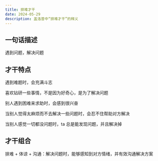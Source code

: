 ```yaml
---
title: 排难才干
date: 2024-05-29
description: 盖洛普中“排难才干”的释义
---
```


## 一句话描述

遇到问题，解决问题

## 才干特点

遇到难题时，会充满斗志

喜欢钻研一些事情，不是因为好奇心，是为了解决问题

别人遇到困难来求助时，会感到很兴奋

当别人觉得太麻烦而不去解决一些问题时，会忍不住帮助对方解决

当别人感觉一切都没问题时，ta 总是能发现问题，并且解决掉

## 才干组合

排难 + 体谅 + 沟通：解决问题时，能够感知到对方情绪，并有效沟通解决方案